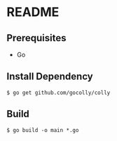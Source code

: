 # README

## Prerequisites

* Go

## Install Dependency

```
$ go get github.com/gocolly/colly
```

## Build

```
$ go build -o main *.go
```
